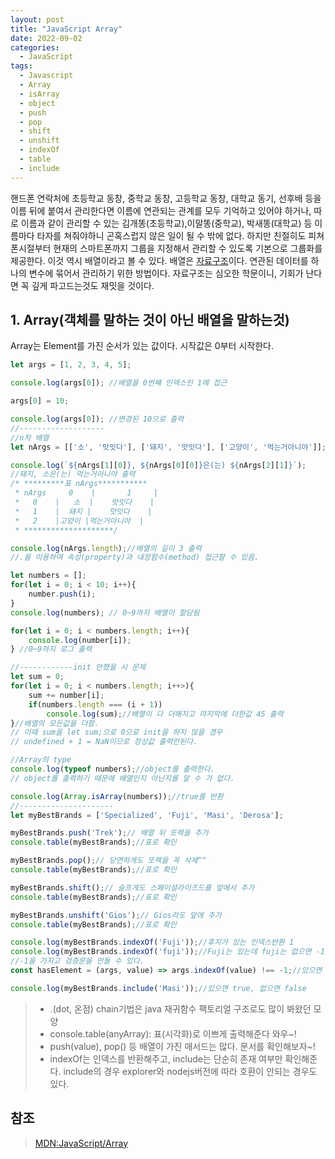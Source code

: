 ```yaml
---
layout: post
title: "JavaScript Array"
date: 2022-09-02
categories:
  - JavaScript
tags:
  - Javascript
  - Array
  - isArray
  - object
  - push
  - pop
  - shift
  - unshift
  - indexOf
  - table
  - include
---
```


핸드폰 연락처에 초등학교 동창, 중학교 동창, 고등학교 동창, 대학교 동기, 선후배 등을 이름 뒤에 붙여서 관리한다면 이름에 연관되는 관계를 모두 기억하고 있어야 하거나, 따로 이름과 같이 관리할 수 있는 김개똥(초등학교),이말똥(중학교), 박새똥(대학교) 등 이름마다 타자를 쳐줘야하니 곤혹스럽지 않은 일이 될 수 밖에 없다. 하지만 친절히도 피쳐폰시절부터 현재의 스마트폰까지 그룹을 지정해서 관리할 수 있도록 기본으로 그룹화를 제공한다. 이것 역시 배열이라고 볼 수 있다. 배열은 [자료구조](https://namu.wiki/w/%EC%9E%90%EB%A3%8C%EA%B5%AC%EC%A1%B0)이다. 연관된 데이터를 하나의 변수에 묶어서 관리하기 위한 방법이다. 자료구조는 심오한 학문이니, 기회가 난다면 꼭 깊게 파고드는것도 재밋을 것이다.

## 1. Array(객체를 말하는 것이 아닌 배열을 말하는것)

Array는 Element를 가진 순서가 있는 값이다. 시작값은 0부터 시작한다.

```javascript
let args = [1, 2, 3, 4, 5];

console.log(args[0]); //배열을 0번째 인덱스인 1에 접근

args[0] = 10;

console.log(args[0]); //변경된 10으로 출력
//-------------------
//n차 배열
let nArgs = [['소', '맛잇다'], ['돼지', '맛잇다'], ['고양이', '먹는거아니야']];

console.log(`${nArgs[1][0]}, ${nArgs[0][0]}은(는) ${nArgs[2][1]}`);
//돼지, 소은(는) 먹는거아니야 출력
/* *********표 nArgs***********
 * nArgs     0    |       1     |
 *   0    |   소  |    맛잇다    |
 *   1    |  돼지 |    맛잇다    |
 *   2    |고양이 |먹는거아니야  |
 * ********************/

console.log(nArgs.length);//배열의 길이 3 출력
//.을 이용하여 속성(property)과 내장함수(method) 접근할 수 있음.

let numbers = [];
for(let i = 0; i < 10; i++){
    number.push(i);
}
console.log(numbers); // 0~9까지 배열이 할당됨

for(let i = 0; i < numbers.length; i++){
    console.log(number[i]);
} //0~9까지 로그 출력

//------------init 안했을 시 문제
let sum = 0;
for(let i = 0; i < numbers.length; i++>){
    sum += number[i];
    if(numbers.length === (i + 1))
        console.log(sum);//배열이 다 더해지고 마지막에 더한값 45 출력
}//배열의 모든값을 더함.
// 이때 sum을 let sum;으로 0으로 init을 하지 않을 경우
// undefined + 1 = NaN이므로 정상값 출력안된다.

//Array의 type
console.log(typeof numbers);//object를 출력한다.
// object를 출력하기 때문에 배열인지 아닌지를 알 수 가 없다.

console.log(Array.isArray(numbers));//true를 반환
//---------------------
let myBestBrands = ['Specialized', 'Fuji', 'Masi', 'Derosa'];

myBestBrands.push('Trek');// 배열 뒤 또렉을 추가
console.table(myBestBrands);//표로 확인

myBestBrands.pop();// 당연하게도 또렉을 꼭 삭제^^
console.table(myBestBrands);//표로 확인

myBestBrands.shift();// 슬프게도 스페이셜라이즈드를 앞에서 추가
console.table(myBestBrands);//표로 확인

myBestBrands.unshift('Gios');// Gios라도 앞에 추가
console.table(myBestBrands);//표로 확인

console.log(myBestBrands.indexOf('Fuji'));//후지가 있는 인덱스반환 1
console.log(myBestBrands.indexOf('fuji'));//Fuji는 있는데 fuji는 없으면 -1을 반환
//-1을 가지고 검증문을 만들 수 있다.
const hasElement = (args, value) => args.indexOf(value) !== -1;//있으면 true 없으면 false

console.log(myBestBrands.include('Masi'));//있으면 true, 없으면 false
```

> - .(dot, 온점) chain기법은 java 재귀함수 팩토리얼 구조로도 많이 봐왔던 모양
> - console.table(anyArray): 표(시각화)로 이쁘게 출력해준다 와우~!
> - push(value), pop() 등 배열이 가진 매서드는 많다. 문서를 확인해보자~!
> - indexOf는 인덱스를 반환해주고, include는 단순히 존재 여부만 확인해준다. include의 경우 explorer와 nodejs버전에 따라 호환이 안되는 경우도 있다.

## 참조

> [MDN:JavaScript/Array](https://developer.mozilla.org/ko/docs/Web/JavaScript/Reference/Global_Objects/Array)
